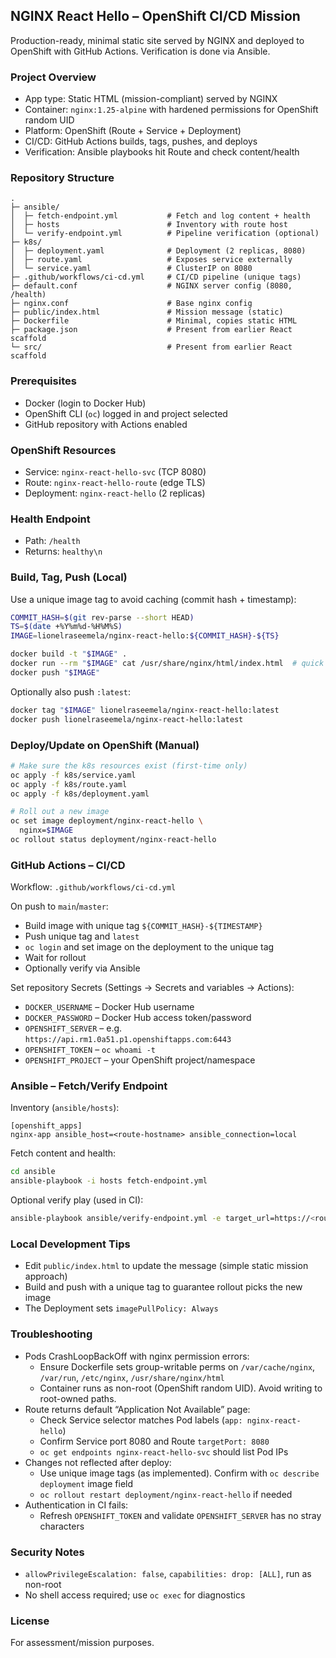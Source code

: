 ## NGINX React Hello – OpenShift CI/CD Mission

Production-ready, minimal static site served by NGINX and deployed to OpenShift with GitHub Actions. Verification is done via Ansible.

### Project Overview
- App type: Static HTML (mission-compliant) served by NGINX
- Container: `nginx:1.25-alpine` with hardened permissions for OpenShift random UID
- Platform: OpenShift (Route + Service + Deployment)
- CI/CD: GitHub Actions builds, tags, pushes, and deploys
- Verification: Ansible playbooks hit Route and check content/health

### Repository Structure
```
.
├─ ansible/
│  ├─ fetch-endpoint.yml           # Fetch and log content + health
│  ├─ hosts                        # Inventory with route host
│  └─ verify-endpoint.yml          # Pipeline verification (optional)
├─ k8s/
│  ├─ deployment.yaml              # Deployment (2 replicas, 8080)
│  ├─ route.yaml                   # Exposes service externally
│  └─ service.yaml                 # ClusterIP on 8080
├─ .github/workflows/ci-cd.yml     # CI/CD pipeline (unique tags)
├─ default.conf                    # NGINX server config (8080, /health)
├─ nginx.conf                      # Base nginx config
├─ public/index.html               # Mission message (static)
├─ Dockerfile                      # Minimal, copies static HTML
├─ package.json                    # Present from earlier React scaffold
└─ src/                            # Present from earlier React scaffold
```

### Prerequisites
- Docker (login to Docker Hub)
- OpenShift CLI (`oc`) logged in and project selected
- GitHub repository with Actions enabled

### OpenShift Resources
- Service: `nginx-react-hello-svc` (TCP 8080)
- Route: `nginx-react-hello-route` (edge TLS)
- Deployment: `nginx-react-hello` (2 replicas)

### Health Endpoint
- Path: `/health`
- Returns: `healthy\n`

### Build, Tag, Push (Local)
Use a unique image tag to avoid caching (commit hash + timestamp):
```bash
COMMIT_HASH=$(git rev-parse --short HEAD)
TS=$(date +%Y%m%d-%H%M%S)
IMAGE=lionelraseemela/nginx-react-hello:${COMMIT_HASH}-${TS}

docker build -t "$IMAGE" .
docker run --rm "$IMAGE" cat /usr/share/nginx/html/index.html  # quick check
docker push "$IMAGE"
```

Optionally also push `:latest`:
```bash
docker tag "$IMAGE" lionelraseemela/nginx-react-hello:latest
docker push lionelraseemela/nginx-react-hello:latest
```

### Deploy/Update on OpenShift (Manual)
```bash
# Make sure the k8s resources exist (first-time only)
oc apply -f k8s/service.yaml
oc apply -f k8s/route.yaml
oc apply -f k8s/deployment.yaml

# Roll out a new image
oc set image deployment/nginx-react-hello \
  nginx=$IMAGE
oc rollout status deployment/nginx-react-hello
```

### GitHub Actions – CI/CD
Workflow: `.github/workflows/ci-cd.yml`

On push to `main`/`master`:
- Build image with unique tag `${COMMIT_HASH}-${TIMESTAMP}`
- Push unique tag and `latest`
- `oc login` and set image on the deployment to the unique tag
- Wait for rollout
- Optionally verify via Ansible

Set repository Secrets (Settings → Secrets and variables → Actions):
- `DOCKER_USERNAME` – Docker Hub username
- `DOCKER_PASSWORD` – Docker Hub access token/password
- `OPENSHIFT_SERVER` – e.g. `https://api.rm1.0a51.p1.openshiftapps.com:6443`
- `OPENSHIFT_TOKEN` – `oc whoami -t`
- `OPENSHIFT_PROJECT` – your OpenShift project/namespace

### Ansible – Fetch/Verify Endpoint
Inventory (`ansible/hosts`):
```
[openshift_apps]
nginx-app ansible_host=<route-hostname> ansible_connection=local
```

Fetch content and health:
```bash
cd ansible
ansible-playbook -i hosts fetch-endpoint.yml
```

Optional verify play (used in CI):
```bash
ansible-playbook ansible/verify-endpoint.yml -e target_url=https://<route-hostname>
```

### Local Development Tips
- Edit `public/index.html` to update the message (simple static mission approach)
- Build and push with a unique tag to guarantee rollout picks the new image
- The Deployment sets `imagePullPolicy: Always`

### Troubleshooting
- Pods CrashLoopBackOff with nginx permission errors:
  - Ensure Dockerfile sets group-writable perms on `/var/cache/nginx`, `/var/run`, `/etc/nginx`, `/usr/share/nginx/html`
  - Container runs as non-root (OpenShift random UID). Avoid writing to root-owned paths.
- Route returns default “Application Not Available” page:
  - Check Service selector matches Pod labels (`app: nginx-react-hello`)
  - Confirm Service port 8080 and Route `targetPort: 8080`
  - `oc get endpoints nginx-react-hello-svc` should list Pod IPs
- Changes not reflected after deploy:
  - Use unique image tags (as implemented). Confirm with `oc describe deployment` image field
  - `oc rollout restart deployment/nginx-react-hello` if needed
- Authentication in CI fails:
  - Refresh `OPENSHIFT_TOKEN` and validate `OPENSHIFT_SERVER` has no stray characters

### Security Notes
- `allowPrivilegeEscalation: false`, `capabilities: drop: [ALL]`, run as non-root
- No shell access required; use `oc exec` for diagnostics

### License
For assessment/mission purposes.


